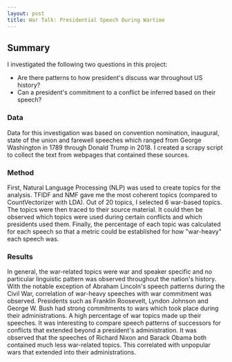 ```yaml
---
layout: post
title: War Talk: Presidential Speech During Wartime
---
```


## Summary
I investigated the following two questions in this project:
- Are there patterns to how president's discuss war throughout US history?
- Can a president's commitment to a conflict be inferred based on their speech?

### Data
Data for this investigation was based on convention nomination, inaugural, state of the union and farewell speeches which ranged from George Washington in 1789 through Donald Trump in 2018. I created a scrapy script to collect the text from webpages that contained these sources.

### Method
First, Natural Language Processing (NLP) was used to create topics for the analysis. TFIDF and NMF gave me the most coherent topics (compared to CountVectorizer with LDA). Out of 20 topics, I selected 6 war-based topics. The topics were then traced to their source material. It could then be observed which topics were used during certain conflicts and which presidents used them. Finally, the percentage of each topic was calculated for each speech so that a metric could be established for how "war-heavy" each speech was.

### Results
In general, the war-related topics were war and speaker specific and no particular linguistic pattern was observed throughout the nation's history. With the notable exception of Abraham Lincoln's speech patterns during the Civil War, correlation of war-heavy speeches with war commitment was observed. Presidents such as Franklin Roosevelt, Lyndon Johnson and George W. Bush had strong commitments to wars which took place during their administrations. A high percentage of war topics made up their speeches. It was interesting to compare speech patterns of successors for conflicts that extended beyond a president's administration. It was observed that the speeches of Richard Nixon and Barack Obama both contained much less war-related topics. This correlated with unpopular wars that extended into their administrations.
